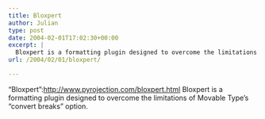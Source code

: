 ```yaml
---
title: Bloxpert
author: Julian
type: post
date: 2004-02-01T17:02:30+00:00
excerpt: |
  Bloxpert is a formatting plugin designed to overcome the limitations of Movable Type's "convert breaks" option.
url: /2004/02/01/bloxpert/

---
```

&#8220;Bloxpert&#8221;:http://www.pyrojection.com/bloxpert.html Bloxpert is a formatting plugin designed to overcome the limitations of Movable Type&#8217;s &#8220;convert breaks&#8221; option.